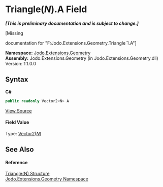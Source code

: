 # Triangle(*N*).A Field
 _**\[This is preliminary documentation and is subject to change.\]**_

\[Missing <summary> documentation for "F:Jodo.Extensions.Geometry.Triangle`1.A"\]

**Namespace:**&nbsp;<a href="N_Jodo_Extensions_Geometry">Jodo.Extensions.Geometry</a><br />**Assembly:**&nbsp;Jodo.Extensions.Geometry (in Jodo.Extensions.Geometry.dll) Version: 1.1.0.0

## Syntax

**C#**<br />
``` C#
public readonly Vector2<N> A
```

<a href="https://github.com/JosephJShort/Jodo.Extensions/blob/main/src/Jodo.Extensions.Geometry/Triangle.cs" rel="noopener noreferrer" title="View the source code">View Source</a><br />

#### Field Value
Type: <a href="T_Jodo_Extensions_Numerics_Vector2_1">Vector2</a>(<a href="T_Jodo_Extensions_Geometry_Triangle_1">*N*</a>)

## See Also


#### Reference
<a href="T_Jodo_Extensions_Geometry_Triangle_1">Triangle(N) Structure</a><br /><a href="N_Jodo_Extensions_Geometry">Jodo.Extensions.Geometry Namespace</a><br />